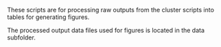 These scripts are for processing raw outputs from the cluster scripts into tables for generating figures.

The processed output data files used for figures is located in the data subfolder.
